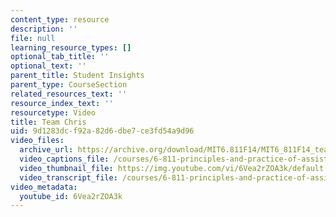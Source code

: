 ```yaml
---
content_type: resource
description: ''
file: null
learning_resource_types: []
optional_tab_title: ''
optional_text: ''
parent_title: Student Insights
parent_type: CourseSection
related_resources_text: ''
resource_index_text: ''
resourcetype: Video
title: Team Chris
uid: 9d1283dc-f92a-82d6-dbe7-ce3fd54a9d96
video_files:
  archive_url: https://archive.org/download/MIT6.811F14/MIT6_811F14_team_chris_300k.mp4
  video_captions_file: /courses/6-811-principles-and-practice-of-assistive-technology-fall-2014/026dacf5a0ce5919a2a158f713024203_6Vea2rZOA3k.vtt
  video_thumbnail_file: https://img.youtube.com/vi/6Vea2rZOA3k/default.jpg
  video_transcript_file: /courses/6-811-principles-and-practice-of-assistive-technology-fall-2014/e22597d856dbbd1abb557dc0c90dbf73_6Vea2rZOA3k.pdf
video_metadata:
  youtube_id: 6Vea2rZOA3k
---
```

